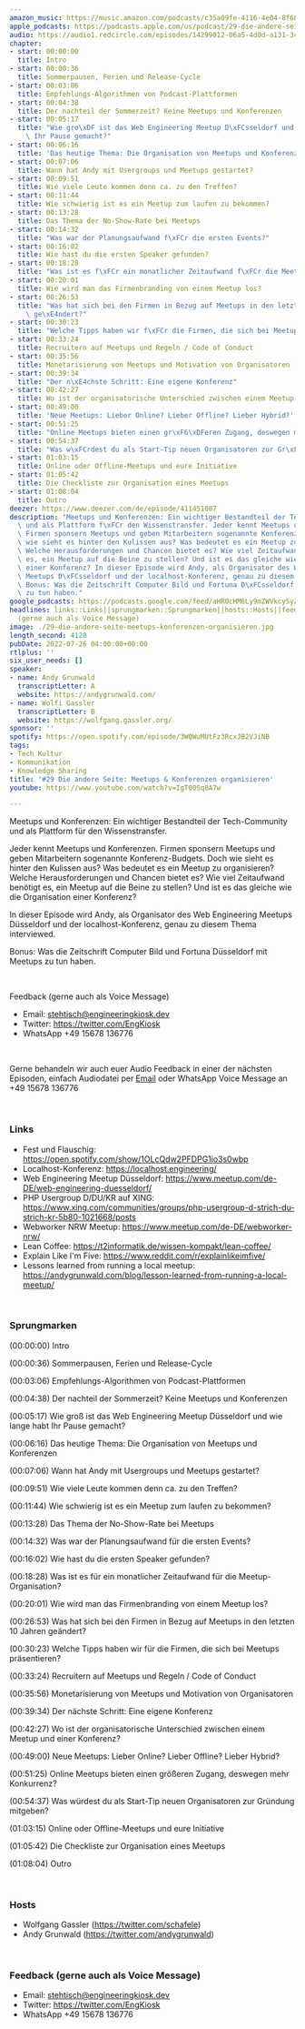 ```yaml
---
amazon_music: https://music.amazon.com/podcasts/c35a09fe-4116-4e04-8f68-77d61b112e46/episodes/0377ea63-2955-41e8-ab74-2582dac8da8f/engineering-kiosk-29-die-andere-seite-meetups-konferenzen-organisieren
apple_podcasts: https://podcasts.apple.com/us/podcast/29-die-andere-seite-meetups-konferenzen-organisieren/id1603082924?i=1000571178079&uo=4
audio: https://audio1.redcircle.com/episodes/14299012-06a5-4d0d-a131-3c9b7b35f320/stream.mp3
chapter:
- start: 00:00:00
  title: Intro
- start: 00:00:36
  title: Sommerpausen, Ferien und Release-Cycle
- start: 00:03:06
  title: Empfehlungs-Algorithmen von Podcast-Plattformen
- start: 00:04:38
  title: Der nachteil der Sommerzeit? Keine Meetups und Konferenzen
- start: 00:05:17
  title: "Wie gro\xDF ist das Web Engineering Meetup D\xFCsseldorf und wie lange habt\
    \ Ihr Pause gemacht?"
- start: 00:06:16
  title: 'Das heutige Thema: Die Organisation von Meetups und Konferenzen'
- start: 00:07:06
  title: Wann hat Andy mit Usergroups und Meetups gestartet?
- start: 00:09:51
  title: Wie viele Leute kommen denn ca. zu den Treffen?
- start: 00:11:44
  title: Wie schwierig ist es ein Meetup zum laufen zu bekommen?
- start: 00:13:28
  title: Das Thema der No-Show-Rate bei Meetups
- start: 00:14:32
  title: "Was war der Planungsaufwand f\xFCr die ersten Events?"
- start: 00:16:02
  title: Wie hast du die ersten Speaker gefunden?
- start: 00:18:28
  title: "Was ist es f\xFCr ein monatlicher Zeitaufwand f\xFCr die Meetup-Organisation?"
- start: 00:20:01
  title: Wie wird man das Firmenbranding von einem Meetup los?
- start: 00:26:53
  title: "Was hat sich bei den Firmen in Bezug auf Meetups in den letzten 10 Jahren\
    \ ge\xE4ndert?"
- start: 00:30:23
  title: "Welche Tipps haben wir f\xFCr die Firmen, die sich bei Meetups pr\xE4sentieren?"
- start: 00:33:24
  title: Recruitern auf Meetups und Regeln / Code of Conduct
- start: 00:35:56
  title: Monetarisierung von Meetups und Motivation von Organisatoren
- start: 00:39:34
  title: "Der n\xE4chste Schritt: Eine eigene Konferenz"
- start: 00:42:27
  title: Wo ist der organisatorische Unterschied zwischen einem Meetup und einer Konferenz?
- start: 00:49:00
  title: 'Neue Meetups: Lieber Online? Lieber Offline? Lieber Hybrid?'
- start: 00:51:25
  title: "Online Meetups bieten einen gr\xF6\xDFeren Zugang, deswegen mehr Konkurrenz?"
- start: 00:54:37
  title: "Was w\xFCrdest du als Start-Tip neuen Organisatoren zur Gr\xFCndung mitgeben?"
- start: 01:03:15
  title: Online oder Offline-Meetups und eure Initiative
- start: 01:05:42
  title: Die Checkliste zur Organisation eines Meetups
- start: 01:08:04
  title: Outro
deezer: https://www.deezer.com/de/episode/411451087
description: "Meetups und Konferenzen: Ein wichtiger Bestandteil der Tech-Community\
  \ und als Plattform f\xFCr den Wissenstransfer. Jeder kennt Meetups und Konferenzen.\
  \ Firmen sponsern Meetups und geben Mitarbeitern sogenannte Konferenz-Budgets. Doch\
  \ wie sieht es hinter den Kulissen aus? Was bedeutet es ein Meetup zu organisieren?\
  \ Welche Herausforderungen und Chancen bietet es? Wie viel Zeitaufwand ben\xF6tigt\
  \ es, ein Meetup auf die Beine zu stellen? Und ist es das gleiche wie die Organisation\
  \ einer Konferenz? In dieser Episode wird Andy, als Organisator des Web Engineering\
  \ Meetups D\xFCsseldorf und der localhost-Konferenz, genau zu diesem Thema interviewed.\
  \ Bonus: Was die Zeitschrift Computer Bild und Fortuna D\xFCsseldorf mit Meetups\
  \ zu tun haben."
google_podcasts: https://podcasts.google.com/feed/aHR0cHM6Ly9mZWVkcy5yZWRjaXJjbGUuY29tLzBlY2ZkZmQ3LWZkYTEtNGMzZC05NTE1LTQ3NjcyN2Y5ZGY1ZQ/episode/MzAwNzYwMGYtYjNkNS00NWRiLTg4YzItZDUwMWVmZjMyYjQx?sa=X&ved=2ahUKEwjFjIyQ75X5AhUun3IEHe8YA_kQkfYCegQIARAF
headlines: links::Links||sprungmarken::Sprungmarken||hosts::Hosts||feedback-gerne-auch-als-voice-message::Feedback
  (gerne auch als Voice Message)
image: ./29-die-andere-seite-meetups-konferenzen-organisieren.jpg
length_second: 4128
pubDate: 2022-07-26 04:00:00+00:00
rtlplus: ''
six_user_needs: []
speaker:
- name: Andy Grunwald
  transcriptLetter: A
  website: https://andygrunwald.com/
- name: Wolfi Gassler
  transcriptLetter: B
  website: https://wolfgang.gassler.org/
sponsor: ''
spotify: https://open.spotify.com/episode/3WQWuMUtFz3RcxJB2VJiNB
tags:
- Tech Kultur
- Kommunikation
- Knowledge Sharing
title: '#29 Die andere Seite: Meetups & Konferenzen organisieren'
youtube: https://www.youtube.com/watch?v=IgT00Sq8A7w

---
```

<p>Meetups und Konferenzen: Ein wichtiger Bestandteil der Tech-Community und als Plattform für den Wissenstransfer.</p><p>Jeder kennt Meetups und Konferenzen. Firmen sponsern Meetups und geben Mitarbeitern sogenannte Konferenz-Budgets. Doch wie sieht es hinter den Kulissen aus? Was bedeutet es ein Meetup zu organisieren? Welche Herausforderungen und Chancen bietet es? Wie viel Zeitaufwand benötigt es, ein Meetup auf die Beine zu stellen? Und ist es das gleiche wie die Organisation einer Konferenz?</p><p>In dieser Episode wird Andy, als Organisator des Web Engineering Meetups Düsseldorf und der localhost-Konferenz, genau zu diesem Thema interviewed.</p><p>Bonus: Was die Zeitschrift Computer Bild und Fortuna Düsseldorf mit Meetups zu tun haben.</p><p><br></p><p>Feedback (gerne auch als Voice Message)</p><ul><li>Email: <a href="mailto:stehtisch@engineeringkiosk.dev" rel="nofollow">stehtisch@engineeringkiosk.dev</a></li><li>Twitter: <a href="https://twitter.com/EngKiosk" rel="nofollow">https://twitter.com/EngKiosk</a></li><li>WhatsApp +49 15678 136776</li></ul><p><br></p><p>Gerne behandeln wir auch euer Audio Feedback in einer der nächsten Episoden, einfach Audiodatei per <a href="http://stehtisch@engineeringkiosk.dev" rel="nofollow">Email</a> oder WhatsApp Voice Message an +49 15678 136776</p><p><br></p><h3 id="links">Links</h3><ul><li>Fest und Flauschig: <a href="https://open.spotify.com/show/1OLcQdw2PFDPG1jo3s0wbp" rel="nofollow">https://open.spotify.com/show/1OLcQdw2PFDPG1jo3s0wbp</a></li><li>Localhost-Konferenz: <a href="https://localhost.engineering/" rel="nofollow">https://localhost.engineering/</a></li><li>Web Engineering Meetup Düsseldorf: <a href="https://www.meetup.com/de-DE/web-engineering-duesseldorf/" rel="nofollow">https://www.meetup.com/de-DE/web-engineering-duesseldorf/</a></li><li>PHP Usergroup D/DU/KR auf XING: <a href="https://www.xing.com/communities/groups/php-usergroup-d-strich-du-strich-kr-5b80-1021668/posts" rel="nofollow">https://www.xing.com/communities/groups/php-usergroup-d-strich-du-strich-kr-5b80-1021668/posts</a></li><li>Webworker NRW Meetup: <a href="https://www.meetup.com/de-DE/webworker-nrw/" rel="nofollow">https://www.meetup.com/de-DE/webworker-nrw/</a></li><li>Lean Coffee: <a href="https://t2informatik.de/wissen-kompakt/lean-coffee/" rel="nofollow">https://t2informatik.de/wissen-kompakt/lean-coffee/</a></li><li>Explain Like I&#39;m Five: <a href="https://www.reddit.com/r/explainlikeimfive/" rel="nofollow">https://www.reddit.com/r/explainlikeimfive/</a></li><li>Lessons learned from running a local meetup: <a href="https://andygrunwald.com/blog/lesson-learned-from-running-a-local-meetup/" rel="nofollow">https://andygrunwald.com/blog/lesson-learned-from-running-a-local-meetup/</a></li></ul><p><br></p><h3 id="sprungmarken">Sprungmarken</h3><p>(00:00:00) Intro</p><p>(00:00:36) Sommerpausen, Ferien und Release-Cycle</p><p>(00:03:06) Empfehlungs-Algorithmen von Podcast-Plattformen</p><p>(00:04:38) Der nachteil der Sommerzeit? Keine Meetups und Konferenzen</p><p>(00:05:17) Wie groß ist das Web Engineering Meetup Düsseldorf und wie lange habt Ihr Pause gemacht?</p><p>(00:06:16) Das heutige Thema: Die Organisation von Meetups und Konferenzen</p><p>(00:07:06) Wann hat Andy mit Usergroups und Meetups gestartet?</p><p>(00:09:51) Wie viele Leute kommen denn ca. zu den Treffen?</p><p>(00:11:44) Wie schwierig ist es ein Meetup zum laufen zu bekommen?</p><p>(00:13:28) Das Thema der No-Show-Rate bei Meetups</p><p>(00:14:32) Was war der Planungsaufwand für die ersten Events?</p><p>(00:16:02) Wie hast du die ersten Speaker gefunden?</p><p>(00:18:28) Was ist es für ein monatlicher Zeitaufwand für die Meetup-Organisation?</p><p>(00:20:01) Wie wird man das Firmenbranding von einem Meetup los?</p><p>(00:26:53) Was hat sich bei den Firmen in Bezug auf Meetups in den letzten 10 Jahren geändert?</p><p>(00:30:23) Welche Tipps haben wir für die Firmen, die sich bei Meetups präsentieren?</p><p>(00:33:24) Recruitern auf Meetups und Regeln / Code of Conduct</p><p>(00:35:56) Monetarisierung von Meetups und Motivation von Organisatoren</p><p>(00:39:34) Der nächste Schritt: Eine eigene Konferenz</p><p>(00:42:27) Wo ist der organisatorische Unterschied zwischen einem Meetup und einer Konferenz?</p><p>(00:49:00) Neue Meetups: Lieber Online? Lieber Offline? Lieber Hybrid?</p><p>(00:51:25) Online Meetups bieten einen größeren Zugang, deswegen mehr Konkurrenz?</p><p>(00:54:37) Was würdest du als Start-Tip neuen Organisatoren zur Gründung mitgeben?</p><p>(01:03:15) Online oder Offline-Meetups und eure Initiative</p><p>(01:05:42) Die Checkliste zur Organisation eines Meetups</p><p>(01:08:04) Outro</p><p><br></p><h3 id="hosts">Hosts</h3><ul><li>Wolfgang Gassler (<a href="https://twitter.com/schafele" rel="nofollow">https://twitter.com/schafele</a>)</li><li>Andy Grunwald (<a href="https://twitter.com/andygrunwald" rel="nofollow">https://twitter.com/andygrunwald</a>)</li></ul><p><br></p><h3 id="feedback-gerne-auch-als-voice-message">Feedback (gerne auch als Voice Message)</h3><ul><li>Email: <a href="mailto:stehtisch@engineeringkiosk.dev" rel="nofollow">stehtisch@engineeringkiosk.dev</a></li><li>Twitter: <a href="https://twitter.com/EngKiosk" rel="nofollow">https://twitter.com/EngKiosk</a></li><li>WhatsApp +49 15678 136776</li></ul>
